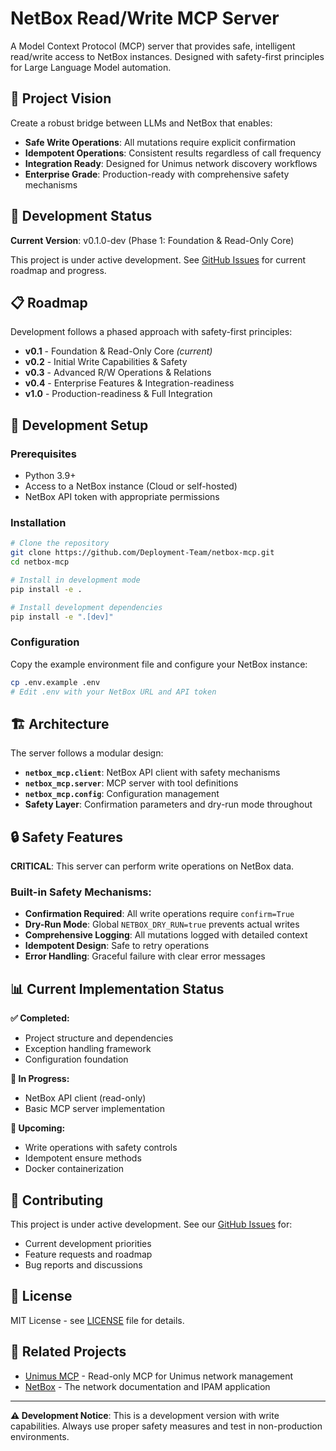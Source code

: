 # NetBox Read/Write MCP Server

A Model Context Protocol (MCP) server that provides safe, intelligent read/write access to NetBox instances. Designed with safety-first principles for Large Language Model automation.

## 🎯 Project Vision

Create a robust bridge between LLMs and NetBox that enables:
- **Safe Write Operations**: All mutations require explicit confirmation
- **Idempotent Operations**: Consistent results regardless of call frequency  
- **Integration Ready**: Designed for Unimus network discovery workflows
- **Enterprise Grade**: Production-ready with comprehensive safety mechanisms

## 🚧 Development Status

**Current Version**: v0.1.0-dev (Phase 1: Foundation & Read-Only Core)

This project is under active development. See [GitHub Issues](https://github.com/Deployment-Team/netbox-mcp/issues) for current roadmap and progress.

## 📋 Roadmap

Development follows a phased approach with safety-first principles:

- **v0.1** - Foundation & Read-Only Core *(current)*
- **v0.2** - Initial Write Capabilities & Safety  
- **v0.3** - Advanced R/W Operations & Relations
- **v0.4** - Enterprise Features & Integration-readiness
- **v1.0** - Production-readiness & Full Integration

## 🔧 Development Setup

### Prerequisites

- Python 3.9+
- Access to a NetBox instance (Cloud or self-hosted)
- NetBox API token with appropriate permissions

### Installation

```bash
# Clone the repository
git clone https://github.com/Deployment-Team/netbox-mcp.git
cd netbox-mcp

# Install in development mode
pip install -e .

# Install development dependencies
pip install -e ".[dev]"
```

### Configuration

Copy the example environment file and configure your NetBox instance:

```bash
cp .env.example .env
# Edit .env with your NetBox URL and API token
```

## 🏗️ Architecture

The server follows a modular design:

- **`netbox_mcp.client`**: NetBox API client with safety mechanisms
- **`netbox_mcp.server`**: MCP server with tool definitions
- **`netbox_mcp.config`**: Configuration management
- **Safety Layer**: Confirmation parameters and dry-run mode throughout

## 🔒 Safety Features

**CRITICAL**: This server can perform write operations on NetBox data.

### Built-in Safety Mechanisms:

- **Confirmation Required**: All write operations require `confirm=True`
- **Dry-Run Mode**: Global `NETBOX_DRY_RUN=true` prevents actual writes
- **Comprehensive Logging**: All mutations logged with detailed context
- **Idempotent Design**: Safe to retry operations
- **Error Handling**: Graceful failure with clear error messages

## 📊 Current Implementation Status

**✅ Completed:**
- Project structure and dependencies
- Exception handling framework
- Configuration foundation

**🚧 In Progress:**
- NetBox API client (read-only)
- Basic MCP server implementation

**📅 Upcoming:**
- Write operations with safety controls
- Idempotent ensure methods
- Docker containerization

## 🤝 Contributing

This project is under active development. See our [GitHub Issues](https://github.com/Deployment-Team/netbox-mcp/issues) for:

- Current development priorities
- Feature requests and roadmap
- Bug reports and discussions

## 📄 License

MIT License - see [LICENSE](LICENSE) file for details.

## 🔗 Related Projects

- [Unimus MCP](https://github.com/Deployment-Team/unimus-mcp) - Read-only MCP for Unimus network management
- [NetBox](https://github.com/netbox-community/netbox) - The network documentation and IPAM application

---

**⚠️ Development Notice**: This is a development version with write capabilities. Always use proper safety measures and test in non-production environments.
